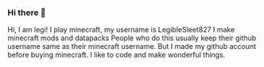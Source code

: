 ### Hi there 👋

Hi, I am legi!
I play minecraft, my username is LegibleSleet827
I make minecraft mods and datapacks
People who do this usually keep their github username same as their minecraft username.
But I made my github account before buying minecraft.
I like to code and make wonderful things.
